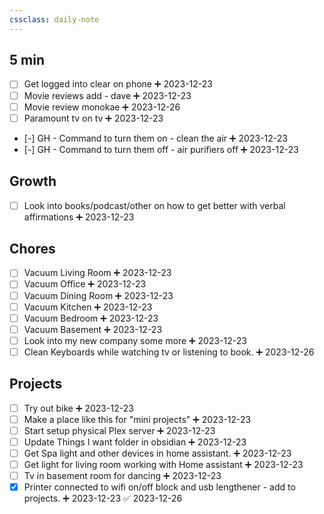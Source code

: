 ```yaml
---
cssclass: daily-note
---
```

## 5 min
- [ ] Get logged into clear on phone ➕ 2023-12-23 
- [ ] Movie reviews add - dave ➕ 2023-12-23 
- [ ] Movie review monokae ➕ 2023-12-26 
- [ ] Paramount tv on tv ➕ 2023-12-23 
- [-] GH - Command to turn them on - clean the air ➕ 2023-12-23
- [-] GH - Command to turn them off - air purifiers off ➕ 2023-12-23
## Growth
- [ ] Look into books/podcast/other on how to get better with verbal affirmations ➕ 2023-12-23 
## Chores
- [ ] Vacuum Living Room ➕ 2023-12-23 
- [ ] Vacuum Office ➕ 2023-12-23 
- [ ] Vacuum Dining Room ➕ 2023-12-23 
- [ ] Vacuum Kitchen ➕ 2023-12-23 
- [ ] Vacuum Bedroom ➕ 2023-12-23 
- [ ] Vacuum Basement ➕ 2023-12-23 
- [ ] Look into my new company some more ➕ 2023-12-23 
- [ ] Clean Keyboards while watching tv or listening to book. ➕ 2023-12-26 
## Projects
- [ ] Try out bike ➕ 2023-12-23
- [ ] Make a place like this for "mini projects" ➕ 2023-12-23 
- [ ] Start setup physical Plex server  ➕ 2023-12-23 
- [ ] Update Things I want folder in obsidian ➕ 2023-12-23 
- [ ] Get Spa light and other devices in home assistant. ➕ 2023-12-23 
- [ ] Get light for living room working with Home assistant ➕ 2023-12-23 
- [ ] Tv in basement room for dancing ➕ 2023-12-23 
- [x] Printer connected to wifi on/off block and usb lengthener - add to projects. ➕ 2023-12-23 ✅ 2023-12-26
